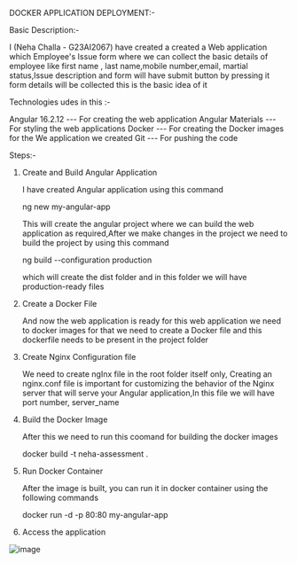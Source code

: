 DOCKER APPLICATION DEPLOYMENT:-

Basic Description:-

I (Neha Challa - G23AI2067) have created a created a Web application which Employee's Issue form where we can collect the basic details of employee like first name , last name,mobile number,email, martial status,Issue description and form will have submit button by pressing it form details will be collected this is the basic idea of it

Technologies udes in this :-

Angular 16.2.12 --- For creating the web application
Angular Materials --- For styling the web applications
Docker --- For creating the Docker images for the We application we created 
Git --- For pushing the code 

Steps:- 

1. Create and Build Angular Application

   I have created Angular application using this command 

   ng new my-angular-app

   This will create the angular project where we can build the web application as required,After we make changes in the project we need to build the project by using this command

   ng build --configuration production

   which will create the dist folder and in this folder we will have production-ready files


3. Create a Docker File

   And now the web application is ready for this web application we need to docker images for that we need to create a Docker file and this dockerfile needs to be present in the 
   project folder

4. Create Nginx Configuration file

    We need to create ngInx file in the root folder itself only, Creating an nginx.conf file is important for customizing the behavior of the Nginx server that will serve your 
    Angular application,In this file we will have port number, server_name

5. Build the Docker Image

    After this we need to run this coomand for building the docker images

    docker build -t neha-assessment .

   
6. Run Docker Container

   After the image is built, you can run it in docker container using the following commands

   docker run -d -p 80:80 my-angular-app

   
8. Access the application







![image](https://github.com/user-attachments/assets/10dbf3e7-ff69-4298-8901-8259e914625f)


